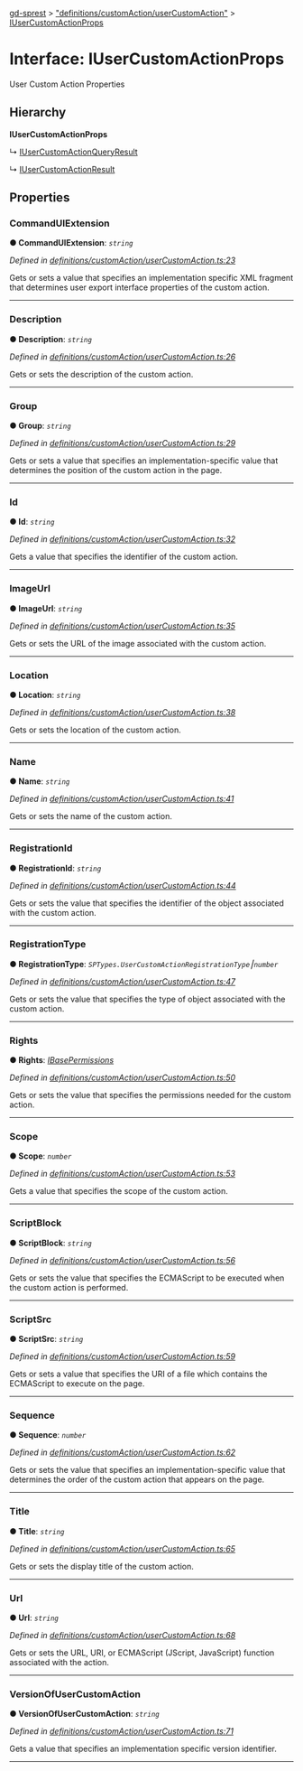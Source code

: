 [gd-sprest](../README.md) > ["definitions/customAction/userCustomAction"](../modules/_definitions_customaction_usercustomaction_.md) > [IUserCustomActionProps](../interfaces/_definitions_customaction_usercustomaction_.iusercustomactionprops.md)



# Interface: IUserCustomActionProps


User Custom Action Properties

## Hierarchy

**IUserCustomActionProps**

↳  [IUserCustomActionQueryResult](_definitions_customaction_usercustomaction_.iusercustomactionqueryresult.md)




↳  [IUserCustomActionResult](_definitions_customaction_usercustomaction_.iusercustomactionresult.md)









## Properties
<a id="commanduiextension"></a>

###  CommandUIExtension

**●  CommandUIExtension**:  *`string`* 

*Defined in [definitions/customAction/userCustomAction.ts:23](https://github.com/gunjandatta/sprest/blob/3de79f1/src/definitions/customAction/userCustomAction.ts#L23)*



Gets or sets a value that specifies an implementation specific XML fragment that determines user export interface properties of the custom action.




___

<a id="description"></a>

###  Description

**●  Description**:  *`string`* 

*Defined in [definitions/customAction/userCustomAction.ts:26](https://github.com/gunjandatta/sprest/blob/3de79f1/src/definitions/customAction/userCustomAction.ts#L26)*



Gets or sets the description of the custom action.




___

<a id="group"></a>

###  Group

**●  Group**:  *`string`* 

*Defined in [definitions/customAction/userCustomAction.ts:29](https://github.com/gunjandatta/sprest/blob/3de79f1/src/definitions/customAction/userCustomAction.ts#L29)*



Gets or sets a value that specifies an implementation-specific value that determines the position of the custom action in the page.




___

<a id="id"></a>

###  Id

**●  Id**:  *`string`* 

*Defined in [definitions/customAction/userCustomAction.ts:32](https://github.com/gunjandatta/sprest/blob/3de79f1/src/definitions/customAction/userCustomAction.ts#L32)*



Gets a value that specifies the identifier of the custom action.




___

<a id="imageurl"></a>

###  ImageUrl

**●  ImageUrl**:  *`string`* 

*Defined in [definitions/customAction/userCustomAction.ts:35](https://github.com/gunjandatta/sprest/blob/3de79f1/src/definitions/customAction/userCustomAction.ts#L35)*



Gets or sets the URL of the image associated with the custom action.




___

<a id="location"></a>

###  Location

**●  Location**:  *`string`* 

*Defined in [definitions/customAction/userCustomAction.ts:38](https://github.com/gunjandatta/sprest/blob/3de79f1/src/definitions/customAction/userCustomAction.ts#L38)*



Gets or sets the location of the custom action.




___

<a id="name"></a>

###  Name

**●  Name**:  *`string`* 

*Defined in [definitions/customAction/userCustomAction.ts:41](https://github.com/gunjandatta/sprest/blob/3de79f1/src/definitions/customAction/userCustomAction.ts#L41)*



Gets or sets the name of the custom action.




___

<a id="registrationid"></a>

###  RegistrationId

**●  RegistrationId**:  *`string`* 

*Defined in [definitions/customAction/userCustomAction.ts:44](https://github.com/gunjandatta/sprest/blob/3de79f1/src/definitions/customAction/userCustomAction.ts#L44)*



Gets or sets the value that specifies the identifier of the object associated with the custom action.




___

<a id="registrationtype"></a>

###  RegistrationType

**●  RegistrationType**:  *`SPTypes.UserCustomActionRegistrationType`⎮`number`* 

*Defined in [definitions/customAction/userCustomAction.ts:47](https://github.com/gunjandatta/sprest/blob/3de79f1/src/definitions/customAction/userCustomAction.ts#L47)*



Gets or sets the value that specifies the type of object associated with the custom action.




___

<a id="rights"></a>

###  Rights

**●  Rights**:  *[IBasePermissions](_definitions_lib_types_.ibasepermissions.md)* 

*Defined in [definitions/customAction/userCustomAction.ts:50](https://github.com/gunjandatta/sprest/blob/3de79f1/src/definitions/customAction/userCustomAction.ts#L50)*



Gets or sets the value that specifies the permissions needed for the custom action.




___

<a id="scope"></a>

###  Scope

**●  Scope**:  *`number`* 

*Defined in [definitions/customAction/userCustomAction.ts:53](https://github.com/gunjandatta/sprest/blob/3de79f1/src/definitions/customAction/userCustomAction.ts#L53)*



Gets a value that specifies the scope of the custom action.




___

<a id="scriptblock"></a>

###  ScriptBlock

**●  ScriptBlock**:  *`string`* 

*Defined in [definitions/customAction/userCustomAction.ts:56](https://github.com/gunjandatta/sprest/blob/3de79f1/src/definitions/customAction/userCustomAction.ts#L56)*



Gets or sets the value that specifies the ECMAScript to be executed when the custom action is performed.




___

<a id="scriptsrc"></a>

###  ScriptSrc

**●  ScriptSrc**:  *`string`* 

*Defined in [definitions/customAction/userCustomAction.ts:59](https://github.com/gunjandatta/sprest/blob/3de79f1/src/definitions/customAction/userCustomAction.ts#L59)*



Gets or sets a value that specifies the URI of a file which contains the ECMAScript to execute on the page.




___

<a id="sequence"></a>

###  Sequence

**●  Sequence**:  *`number`* 

*Defined in [definitions/customAction/userCustomAction.ts:62](https://github.com/gunjandatta/sprest/blob/3de79f1/src/definitions/customAction/userCustomAction.ts#L62)*



Gets or sets the value that specifies an implementation-specific value that determines the order of the custom action that appears on the page.




___

<a id="title"></a>

###  Title

**●  Title**:  *`string`* 

*Defined in [definitions/customAction/userCustomAction.ts:65](https://github.com/gunjandatta/sprest/blob/3de79f1/src/definitions/customAction/userCustomAction.ts#L65)*



Gets or sets the display title of the custom action.




___

<a id="url"></a>

###  Url

**●  Url**:  *`string`* 

*Defined in [definitions/customAction/userCustomAction.ts:68](https://github.com/gunjandatta/sprest/blob/3de79f1/src/definitions/customAction/userCustomAction.ts#L68)*



Gets or sets the URL, URI, or ECMAScript (JScript, JavaScript) function associated with the action.




___

<a id="versionofusercustomaction"></a>

###  VersionOfUserCustomAction

**●  VersionOfUserCustomAction**:  *`string`* 

*Defined in [definitions/customAction/userCustomAction.ts:71](https://github.com/gunjandatta/sprest/blob/3de79f1/src/definitions/customAction/userCustomAction.ts#L71)*



Gets a value that specifies an implementation specific version identifier.




___



